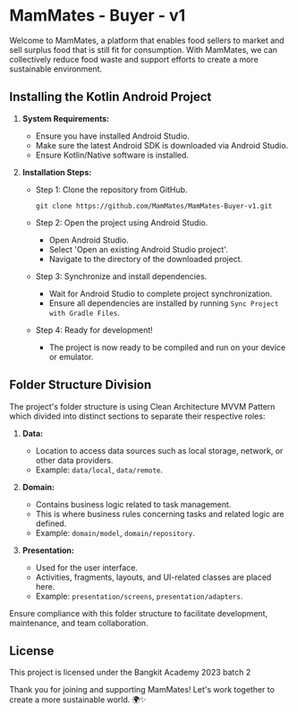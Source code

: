 # MamMates - Buyer - v1

Welcome to MamMates, a platform that enables food sellers to market and sell surplus food that is still fit for consumption. With MamMates, we can collectively reduce food waste and support efforts to create a more sustainable environment.

## Installing the Kotlin Android Project

1. **System Requirements:**
    - Ensure you have installed Android Studio.
    - Make sure the latest Android SDK is downloaded via Android Studio.
    - Ensure Kotlin/Native software is installed.

2. **Installation Steps:**

    - Step 1: Clone the repository from GitHub.
      ```
      git clone https://github.com/MamMates/MamMates-Buyer-v1.git
      ```

    - Step 2: Open the project using Android Studio.
        - Open Android Studio.
        - Select 'Open an existing Android Studio project'.
        - Navigate to the directory of the downloaded project.

    - Step 3: Synchronize and install dependencies.
        - Wait for Android Studio to complete project synchronization.
        - Ensure all dependencies are installed by running `Sync Project with Gradle Files`.

    - Step 4: Ready for development!
        - The project is now ready to be compiled and run on your device or emulator.

## Folder Structure Division

The project's folder structure is using Clean Architecture MVVM Pattern which divided into distinct sections to separate their respective roles:

1. **Data:**
    - Location to access data sources such as local storage, network, or other data providers.
    - Example: `data/local`, `data/remote`.

2. **Domain:**
    - Contains business logic related to task management.
    - This is where business rules concerning tasks and related logic are defined.
    - Example: `domain/model`, `domain/repository`.

3. **Presentation:**
    - Used for the user interface.
    - Activities, fragments, layouts, and UI-related classes are placed here.
    - Example: `presentation/screens`, `presentation/adapters`.

Ensure compliance with this folder structure to facilitate development, maintenance, and team collaboration.

## License
This project is licensed under the Bangkit Academy 2023 batch 2

Thank you for joining and supporting MamMates! Let's work together to create a more sustainable world. 🌍✨